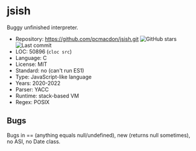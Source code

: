 # jsish

Buggy unfinished interpreter.

* Repository: https://github.com/pcmacdon/jsish.git <img src="https://img.shields.io/github/stars/pcmacdon/jsish?label=&style=flat-square" alt="GitHub stars" title="GitHub stars"><img src="https://img.shields.io/github/last-commit/pcmacdon/jsish?label=&style=flat-square" alt="Last commit" title="Last commit">
* LOC:        50896 (`cloc src`)
* Language:   C
* License:    MIT
* Standard:   no (can't run ES1)
* Type:       JavaScript-like language
* Years:      2020-2022
* Parser:     YACC
* Runtime:    stack-based VM
* Regex:      POSIX

## Bugs

Bugs in == (anything equals null/undefined), new (returns null sometimes), no ASI, no Date class.
